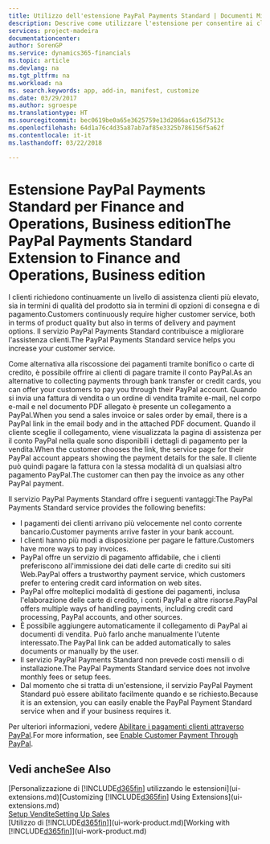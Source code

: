 ```yaml
---
title: Utilizzo dell'estensione PayPal Payments Standard | Documenti Microsoft
description: Descrive come utilizzare l'estensione per consentire ai clienti di eseguire pagamenti con PayPal.
services: project-madeira
documentationcenter: 
author: SorenGP
ms.service: dynamics365-financials
ms.topic: article
ms.devlang: na
ms.tgt_pltfrm: na
ms.workload: na
ms. search.keywords: app, add-in, manifest, customize
ms.date: 03/29/2017
ms.author: sgroespe
ms.translationtype: HT
ms.sourcegitcommit: bec0619be0a65e3625759e13d2866ac615d7513c
ms.openlocfilehash: 64d1a76c4d35a87ab7af85e3325b786156f5a62f
ms.contentlocale: it-it
ms.lasthandoff: 03/22/2018

---
```

# <a name="the-paypal-payments-standard-extension-to-finance-and-operations-business-edition"></a><span data-ttu-id="f07c2-103">Estensione PayPal Payments Standard per Finance and Operations, Business edition</span><span class="sxs-lookup"><span data-stu-id="f07c2-103">The PayPal Payments Standard Extension to Finance and Operations, Business edition</span></span> 
<span data-ttu-id="f07c2-104">I clienti richiedono continuamente un livello di assistenza clienti più elevato, sia in termini di qualità del prodotto sia in termini di opzioni di consegna e di pagamento.</span><span class="sxs-lookup"><span data-stu-id="f07c2-104">Customers continuously require higher customer service, both in terms of product quality but also in terms of delivery and payment options.</span></span> <span data-ttu-id="f07c2-105">Il servizio PayPal Payments Standard contribuisce a migliorare l'assistenza clienti.</span><span class="sxs-lookup"><span data-stu-id="f07c2-105">The PayPal Payments Standard service helps you increase your customer service.</span></span>

<span data-ttu-id="f07c2-106">Come alternativa alla riscossione dei pagamenti tramite bonifico o carte di credito, è possibile offrire ai clienti di pagare tramite il conto PayPal.</span><span class="sxs-lookup"><span data-stu-id="f07c2-106">As an alternative to collecting payments through bank transfer or credit cards, you can offer your customers to pay you through their PayPal account.</span></span> <span data-ttu-id="f07c2-107">Quando si invia una fattura di vendita o un ordine di vendita tramite e-mail, nel corpo e-mail e nel documento PDF allegato è presente un collegamento a PayPal.</span><span class="sxs-lookup"><span data-stu-id="f07c2-107">When you send a sales invoice or sales order by email, there is a PayPal link in the email body and in the attached PDF document.</span></span> <span data-ttu-id="f07c2-108">Quando il cliente sceglie il collegamento, viene visualizzata la pagina di assistenza per il conto PayPal nella quale sono disponibili i dettagli di pagamento per la vendita.</span><span class="sxs-lookup"><span data-stu-id="f07c2-108">When the customer chooses the link, the service page for their PayPal account appears showing the payment details for the sale.</span></span> <span data-ttu-id="f07c2-109">Il cliente può quindi pagare la fattura con la stessa modalità di un qualsiasi altro pagamento PayPal.</span><span class="sxs-lookup"><span data-stu-id="f07c2-109">The customer can then pay the invoice as any other PayPal payment.</span></span>

<span data-ttu-id="f07c2-110">Il servizio PayPal Payments Standard offre i seguenti vantaggi:</span><span class="sxs-lookup"><span data-stu-id="f07c2-110">The PayPal Payments Standard service provides the following benefits:</span></span>

* <span data-ttu-id="f07c2-111">I pagamenti dei clienti arrivano più velocemente nel conto corrente bancario.</span><span class="sxs-lookup"><span data-stu-id="f07c2-111">Customer payments arrive faster in your bank account.</span></span>
* <span data-ttu-id="f07c2-112">I clienti hanno più modi a disposizione per pagare le fatture.</span><span class="sxs-lookup"><span data-stu-id="f07c2-112">Customers have more ways to pay invoices.</span></span>
* <span data-ttu-id="f07c2-113">PayPal offre un servizio di pagamento affidabile, che i clienti preferiscono all'immissione dei dati delle carte di credito sui siti Web.</span><span class="sxs-lookup"><span data-stu-id="f07c2-113">PayPal offers a trustworthy payment service, which customers prefer to entering credit card information on web sites.</span></span>
* <span data-ttu-id="f07c2-114">PayPal offre molteplici modalità di gestione dei pagamenti, inclusa l'elaborazione delle carte di credito, i conti PayPal e altre risorse.</span><span class="sxs-lookup"><span data-stu-id="f07c2-114">PayPal offers multiple ways of handling payments, including credit card processing, PayPal accounts, and other sources.</span></span>
* <span data-ttu-id="f07c2-115">È possibile aggiungere automaticamente il collegamento di PayPal ai documenti di vendita. Può farlo anche manualmente l'utente interessato.</span><span class="sxs-lookup"><span data-stu-id="f07c2-115">The PayPal link can be added automatically to sales documents or manually by the user.</span></span>
* <span data-ttu-id="f07c2-116">Il servizio PayPal Payments Standard non prevede costi mensili o di installazione.</span><span class="sxs-lookup"><span data-stu-id="f07c2-116">The PayPal Payments Standard service does not involve monthly fees or setup fees.</span></span>
* <span data-ttu-id="f07c2-117">Dal momento che si tratta di un'estensione, il servizio PayPal Payment Standard può essere abilitato facilmente quando e se richiesto.</span><span class="sxs-lookup"><span data-stu-id="f07c2-117">Because it is an extension, you can easily enable the PayPal Payment Standard service when and if your business requires it.</span></span>  

<span data-ttu-id="f07c2-118">Per ulteriori informazioni, vedere [Abilitare i pagamenti clienti attraverso PayPal](sales-how-enable-payment-service-extensions.md).</span><span class="sxs-lookup"><span data-stu-id="f07c2-118">For more information, see [Enable Customer Payment Through PayPal](sales-how-enable-payment-service-extensions.md).</span></span>

## <a name="see-also"></a><span data-ttu-id="f07c2-119">Vedi anche</span><span class="sxs-lookup"><span data-stu-id="f07c2-119">See Also</span></span>
<span data-ttu-id="f07c2-120">[Personalizzazione di [!INCLUDE[d365fin](includes/d365fin_md.md)] utilizzando le estensioni](ui-extensions.md)</span><span class="sxs-lookup"><span data-stu-id="f07c2-120">[Customizing [!INCLUDE[d365fin](includes/d365fin_md.md)] Using Extensions](ui-extensions.md)</span></span>  
[<span data-ttu-id="f07c2-121">Setup Vendite</span><span class="sxs-lookup"><span data-stu-id="f07c2-121">Setting Up Sales</span></span>](sales-setup-sales.md)  
<span data-ttu-id="f07c2-122">[Utilizzo di [!INCLUDE[d365fin](includes/d365fin_md.md)]](ui-work-product.md)</span><span class="sxs-lookup"><span data-stu-id="f07c2-122">[Working with [!INCLUDE[d365fin](includes/d365fin_md.md)]](ui-work-product.md)</span></span>

